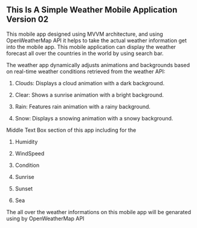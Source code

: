 ## This Is A Simple Weather Mobile Application Version 02

This mobile app designed using MVVM architecture, and using OpenWeatherMap API it helps to take the actual weather information get into the mobile app. This mobile application can display the weather forecast all over the countries in the world by using search bar. 

The weather app dynamically adjusts animations and backgrounds based on real-time weather conditions retrieved from the weather API:

1) Clouds: Displays a cloud animation with a dark background.

2) Clear: Shows a sunrise animation with a bright background.

3) Rain: Features rain animation with a rainy background.

4) Snow: Displays a snowing animation with a snowy background.

Middle Text Box section of this app including for the

1) Humidity
   
2) WindSpeed
   
3) Condition
   
4) Sunrise
   
5) Sunset
    
6) Sea

The all over the weather informations on this mobile app will be genarated using by OpenWeatherMap API

